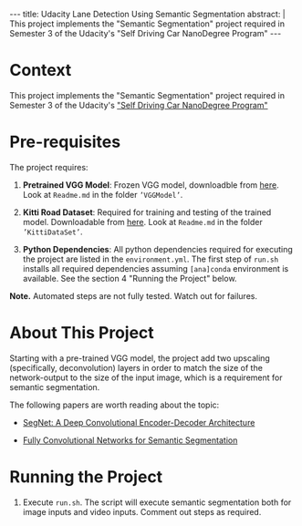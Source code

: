 \--- title: Udacity Lane Detection Using Semantic Segmentation abstract:
| This project implements the "Semantic Segmentation" project required
in Semester 3 of the Udacity's "Self Driving Car NanoDegree Program" ---

# Context

This project implements the "Semantic Segmentation" project required in
Semester 3 of the Udacity's ["Self Driving Car NanoDegree
Program"](https://de.udacity.com/course/self-driving-car-engineer-nanodegree--nd013)

# Pre-requisites

The project requires:

1.  **Pretrained VGG Model**: Frozen VGG model, downloadble from
    [here](https://s3-us-west-1.amazonaws.com/udacity-selfdrivingcar/vgg.zip).
    Look at `Readme.md` in the folder `’VGGModel’`.

2.  **Kitti Road Dataset**: Required for training and testing of the
    trained model. Downloadable from
    [here](https://s3-us-west-1.amazonaws.com/udacity-selfdrivingcar/advanced_deep_learning/data_road.zip).
    Look at `Readme.md` in the folder `’KittiDataSet’`.

3.  **Python Dependencies**: All python dependencies required for
    executing the project are listed in the `environment.yml`. The first
    step of `run.sh` installs all required dependencies assuming
    `[ana]conda` environment is available. See the section 4 "Running
    the Project" below.

**Note.** Automated steps are not fully tested. Watch out for failures.

# About This Project

Starting with a pre-trained VGG model, the project add two upscaling
(specifically, deconvolution) layers in order to match the size of the
network-output to the size of the input image, which is a requirement
for semantic segmentation.

The following papers are worth reading about the topic:

  - [SegNet: A Deep Convolutional Encoder-Decoder
    Architecture](https://arxiv.org/pdf/1511.00561)

  - [Fully Convolutional Networks for Semantic
    Segmentation](https://people.eecs.berkeley.edu/~jonlong/long_shelhamer_fcn.pdf)

# Running the Project

1.  Execute `run.sh`. The script will execute semantic segmentation both
    for image inputs and video inputs. Comment out steps as required.

